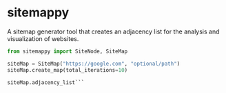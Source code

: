 # sitemappy
A sitemap generator tool that creates an adjacency list for the analysis and visualization of websites.

```py
from sitemappy import SiteNode, SiteMap

siteMap = SiteMap("https://google.com", "optional/path")
siteMap.create_map(total_iterations=10)

siteMap.adjacency_list```
